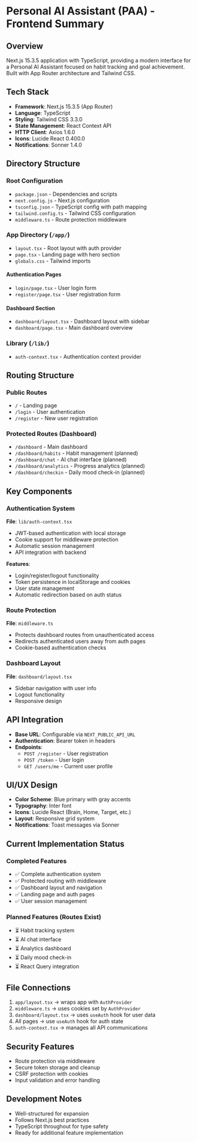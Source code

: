 # Personal AI Assistant (PAA) - Frontend Summary

## Overview
Next.js 15.3.5 application with TypeScript, providing a modern interface for a Personal AI Assistant focused on habit tracking and goal achievement. Built with App Router architecture and Tailwind CSS.

## Tech Stack
- **Framework**: Next.js 15.3.5 (App Router)
- **Language**: TypeScript
- **Styling**: Tailwind CSS 3.3.0
- **State Management**: React Context API
- **HTTP Client**: Axios 1.6.0
- **Icons**: Lucide React 0.400.0
- **Notifications**: Sonner 1.4.0

## Directory Structure

### Root Configuration
- `package.json` - Dependencies and scripts
- `next.config.js` - Next.js configuration
- `tsconfig.json` - TypeScript config with path mapping
- `tailwind.config.ts` - Tailwind CSS configuration
- `middleware.ts` - Route protection middleware

### App Directory (`/app/`)
- `layout.tsx` - Root layout with auth provider
- `page.tsx` - Landing page with hero section
- `globals.css` - Tailwind imports

#### Authentication Pages
- `login/page.tsx` - User login form
- `register/page.tsx` - User registration form

#### Dashboard Section
- `dashboard/layout.tsx` - Dashboard layout with sidebar
- `dashboard/page.tsx` - Main dashboard overview

### Library (`/lib/`)
- `auth-context.tsx` - Authentication context provider

## Routing Structure

### Public Routes
- `/` - Landing page
- `/login` - User authentication
- `/register` - New user registration

### Protected Routes (Dashboard)
- `/dashboard` - Main dashboard
- `/dashboard/habits` - Habit management (planned)
- `/dashboard/chat` - AI chat interface (planned)
- `/dashboard/analytics` - Progress analytics (planned)
- `/dashboard/checkin` - Daily mood check-in (planned)

## Key Components

### Authentication System
**File**: `lib/auth-context.tsx`
- JWT-based authentication with local storage
- Cookie support for middleware protection
- Automatic session management
- API integration with backend

**Features**:
- Login/register/logout functionality
- Token persistence in localStorage and cookies
- User state management
- Automatic redirection based on auth status

### Route Protection
**File**: `middleware.ts`
- Protects dashboard routes from unauthenticated access
- Redirects authenticated users away from auth pages
- Cookie-based authentication checks

### Dashboard Layout
**File**: `dashboard/layout.tsx`
- Sidebar navigation with user info
- Logout functionality
- Responsive design

## API Integration
- **Base URL**: Configurable via `NEXT_PUBLIC_API_URL`
- **Authentication**: Bearer token in headers
- **Endpoints**:
  - `POST /register` - User registration
  - `POST /token` - User login
  - `GET /users/me` - Current user profile

## UI/UX Design
- **Color Scheme**: Blue primary with gray accents
- **Typography**: Inter font
- **Icons**: Lucide React (Brain, Home, Target, etc.)
- **Layout**: Responsive grid system
- **Notifications**: Toast messages via Sonner

## Current Implementation Status

### Completed Features
- ✅ Complete authentication system
- ✅ Protected routing with middleware
- ✅ Dashboard layout and navigation
- ✅ Landing page and auth pages
- ✅ User session management

### Planned Features (Routes Exist)
- ⏳ Habit tracking system
- ⏳ AI chat interface
- ⏳ Analytics dashboard
- ⏳ Daily mood check-in
- ⏳ React Query integration

## File Connections
1. `app/layout.tsx` → wraps app with `AuthProvider`
2. `middleware.ts` → uses cookies set by `AuthProvider`
3. `dashboard/layout.tsx` → uses `useAuth` hook for user data
4. All pages → use `useAuth` hook for auth state
5. `auth-context.tsx` → manages all API communications

## Security Features
- Route protection via middleware
- Secure token storage and cleanup
- CSRF protection with cookies
- Input validation and error handling

## Development Notes
- Well-structured for expansion
- Follows Next.js best practices
- TypeScript throughout for type safety
- Ready for additional feature implementation